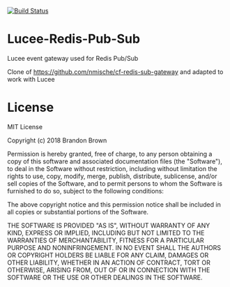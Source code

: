 [![Build Status](https://travis-ci.org/Yamaha32088/Lucee-Redis-Pub-Sub.svg?branch=create-tests)](https://travis-ci.org/Yamaha32088/Lucee-Redis-Pub-Sub)
# Lucee-Redis-Pub-Sub
Lucee event gateway used for Redis Pub/Sub

Clone of https://github.com/nmische/cf-redis-sub-gateway and adapted to work with Lucee

# License
MIT License

Copyright (c) 2018 Brandon Brown

Permission is hereby granted, free of charge, to any person obtaining a copy
of this software and associated documentation files (the "Software"), to deal
in the Software without restriction, including without limitation the rights
to use, copy, modify, merge, publish, distribute, sublicense, and/or sell
copies of the Software, and to permit persons to whom the Software is
furnished to do so, subject to the following conditions:

The above copyright notice and this permission notice shall be included in all
copies or substantial portions of the Software.

THE SOFTWARE IS PROVIDED "AS IS", WITHOUT WARRANTY OF ANY KIND, EXPRESS OR
IMPLIED, INCLUDING BUT NOT LIMITED TO THE WARRANTIES OF MERCHANTABILITY,
FITNESS FOR A PARTICULAR PURPOSE AND NONINFRINGEMENT. IN NO EVENT SHALL THE
AUTHORS OR COPYRIGHT HOLDERS BE LIABLE FOR ANY CLAIM, DAMAGES OR OTHER
LIABILITY, WHETHER IN AN ACTION OF CONTRACT, TORT OR OTHERWISE, ARISING FROM,
OUT OF OR IN CONNECTION WITH THE SOFTWARE OR THE USE OR OTHER DEALINGS IN THE
SOFTWARE.
